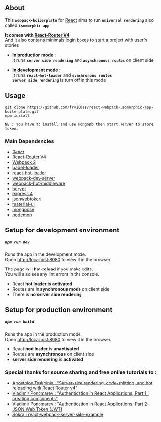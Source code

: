 ## About

This **`webpack-boilerplate`** for [React](https://facebook.github.io/react/) aims to run **`universal rendering`** also called **`isomorphic app`** <br>

**It comes with [React-Router V4](https://reacttraining.com/react-router/web/guides/quick-start)** <br>
And it also contains minimals login boxes to start a project with user's stories 

* **In production mode :** <br> 
It runs **`server side rendering`** and **`asynchronous routes`** on client side <br>

* **In development mode** : <br>
It runs **`react-hot-loader`** and **`synchronous routes`** <br>
**`Server side rendering`** is turn off in this mode

## Usage
```
git clone https://github.com/frv100ss/react-webpack-isomorphic-app-boilerplate.git
npm install

NB : You have to install and use MongoDb then start server to store token. 

```

### Main Dependencies

* [React](https://facebook.github.io/react/)
* [React-Router V4](https://reacttraining.com/react-router/web/guides/quick-start)
* [Webpack 2](https://webpack.js.org/)
* [babel-loader](https://github.com/babel/babel-loader)
* [react-hot-loader](https://github.com/gaearon/react-hot-loader)
* [webpack-dev-server](http://webpack.github.io/docs/webpack-dev-server.html)
* [webpack-hot-middleware](https://github.com/glenjamin/webpack-hot-middleware)
* [bcrypt](https://www.bcrypt.fr/)
* [express 4](http://expressjs.com/fr/api.html)
* [jsonwebtoken](https://www.jsonwebtoken.io/)
* [material-ui](http://www.material-ui.com/#/)
* [mongoose](http://mongoosejs.com/)
* [nodemon](https://nodemon.io/)
    
    
## Setup for development environment

##### `npm run dev`

Runs the app in the development mode.<br>
Open [http://localhost:8080](http://localhost:8080) to view it in the browser.

The page will **hot-reload** if you make edits.<br>
You will also see any lint errors in the console.

* React **hot loader is activated** 
* Routes are in **synchronous mode** on client side
* There is **no server side rendering** 

## Setup for production environment

##### `npm run build`

Runs the app in the production mode.<br>
Open [http://localhost:8080](http://localhost:8080) to view it in the browser.

* React **hod loader** is **unactivated** 
* Routes are **asynchronous** on client side
* **server side rendering** is **activated**

### Special thanks for source sharing and free online tutorials to :

* [Apostolos Tsakpinis : "Server-side rendering, code-splitting, and hot reloading with React Router v4"](https://medium.com/@apostolos/server-side-rendering-code-splitting-and-hot-reloading-with-react-router-v4-87239cfc172c)
* [Vladimir Ponomarev : "Authentication in React Applications, Part 1 : creating components"](https://vladimirponomarev.com/blog/authentication-in-react-apps-creating-components)
* [Vladimir Ponomarev : "Authentication in React Applications, Part 2: JSON Web Token (JWT)](https://vladimirponomarev.com/blog/authentication-in-react-apps-jwt)
* [Sokra : react-webpack-server-side-example](https://github.com/webpack/react-webpack-server-side-example)

